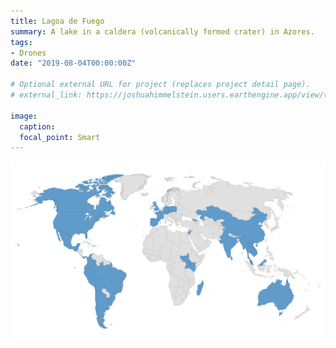```yaml
---
title: Lagoa de Fuego
summary: A lake in a caldera (volcanically formed crater) in Azores.
tags:
- Drones
date: "2019-08-04T00:00:00Z"

# Optional external URL for project (replaces project detail page).
# external_link: https://joshuahimmelstein.users.earthengine.app/view/the-island

image: 
  caption:
  focal_point: Smart
---
```

![Countries Vistied](https://github.com/benjamin-manning/starter-academic/blob/master/static/img/countries.png)



